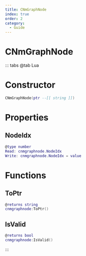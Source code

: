 ```yaml
---
title: CNmGraphNode
index: true
order: 2
category:
  - Guide
---
```


# CNmGraphNode

::: tabs
@tab Lua
# Constructor
```lua
CNmGraphNode(ptr --[[ string ]])
```
# Properties
## NodeIdx 
```lua
@type number
Read: cnmgraphnode.NodeIdx
Write: cnmgraphnode.NodeIdx = value
```
# Functions
## ToPtr
```lua
@returns string
cnmgraphnode:ToPtr()
```
## IsValid
```lua
@returns bool
cnmgraphnode:IsValid()
```

:::